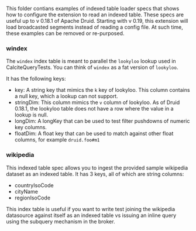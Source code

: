 <!--
  ~ Copyright (c) Imply Data, Inc. All rights reserved.
  ~
  ~ This software is the confidential and proprietary information
  ~  of Imply Data, Inc.
  -->

This folder contians examples of indexed table loader specs that shows how to
configure the extension to read an indexed table. These specs are useful up to
v 0.18.1 of Apache Druid. Starting with v 0.19, this extension will load
broadcasted segments instead of reading a config file. At such time, these
examples can be removed or re-purposed.

### windex

The `windex` index table is meant to parallel the `lookyloo` lookup used in
CalciteQueryTests. You can think of `windex` as a fat version of `lookyloo`.

It has the following keys:
- key: A string key that mimics the `k` key of lookyloo. This column contains
a null key, which a lookup can not support.
- stringDim: This column mimics the `v` column of lookyloo. As of Druid 0.18.1,
the lookyloo table does not have a row where the value in a lookup is null.
- longDim: A longKey that can be used to test filter pushdowns of numeric key
columns.
- floatDim: A float key that can be used to match against other float columns,
for example `druid.foo#m1`

### wikipedia

This indexed table spec allows you to ingest the provided sample wikipedia
dataset as an indexed table. It has 3 keys, all of which are string columns:
- countryIsoCode
- cityName
- regionIsoCode

This index table is useful if you want to write test joining the wikipedia
datasource against itself as an indexed table vs issuing an inline query using the subquery mechanism in the broker.
